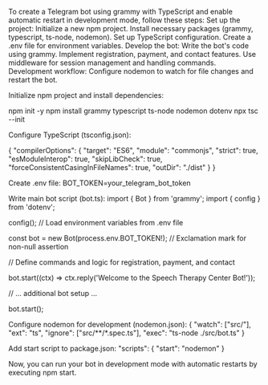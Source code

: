 To create a Telegram bot using grammy with TypeScript and enable automatic restart in development mode, follow these steps:
Set up the project:
Initialize a new npm project.
Install necessary packages (grammy, typescript, ts-node, nodemon).
Set up TypeScript configuration.
Create a .env file for environment variables.
Develop the bot:
Write the bot's code using grammy.
Implement registration, payment, and contact features.
Use middleware for session management and handling commands.
Development workflow:
Configure nodemon to watch for file changes and restart the bot.








Initialize npm project and install dependencies:


npm init -y
npm install grammy typescript ts-node nodemon dotenv
npx tsc --init



Configure TypeScript (tsconfig.json):

{
"compilerOptions": {
"target": "ES6",
"module": "commonjs",
"strict": true,
"esModuleInterop": true,
"skipLibCheck": true,
"forceConsistentCasingInFileNames": true,
"outDir": "./dist"
}
}



Create .env file:
BOT_TOKEN=your_telegram_bot_token

Write main bot script (bot.ts):
import { Bot } from 'grammy';
import { config } from 'dotenv';

config(); // Load environment variables from .env file

const bot = new Bot(process.env.BOT_TOKEN!); // Exclamation mark for non-null assertion

// Define commands and logic for registration, payment, and contact

bot.start((ctx) => ctx.reply('Welcome to the Speech Therapy Center Bot!'));

// ... additional bot setup ...

bot.start();



Configure nodemon for development (nodemon.json):
{
"watch": ["src/"],
"ext": "ts",
"ignore": ["src/**/*.spec.ts"],
"exec": "ts-node ./src/bot.ts"
}

Add start script to package.json:
"scripts": {
"start": "nodemon"
}

Now, you can run your bot in development mode with automatic restarts by executing npm start.









